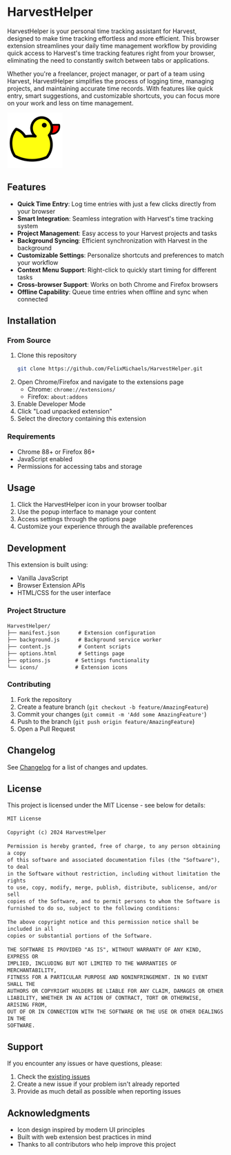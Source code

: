 # HarvestHelper

HarvestHelper is your personal time tracking assistant for Harvest, designed to make time tracking effortless and more efficient. This browser extension streamlines your daily time management workflow by providing quick access to Harvest's time tracking features right from your browser, eliminating the need to constantly switch between tabs or applications.

Whether you're a freelancer, project manager, or part of a team using Harvest, HarvestHelper simplifies the process of logging time, managing projects, and maintaining accurate time records. With features like quick entry, smart suggestions, and customizable shortcuts, you can focus more on your work and less on time management.

![HarvestHelper Icon](icon_128x128.png)

## Features

- **Quick Time Entry**: Log time entries with just a few clicks directly from your browser
- **Smart Integration**: Seamless integration with Harvest's time tracking system
- **Project Management**: Easy access to your Harvest projects and tasks
- **Background Syncing**: Efficient synchronization with Harvest in the background
- **Customizable Settings**: Personalize shortcuts and preferences to match your workflow
- **Context Menu Support**: Right-click to quickly start timing for different tasks
- **Cross-browser Support**: Works on both Chrome and Firefox browsers
- **Offline Capability**: Queue time entries when offline and sync when connected

## Installation

### From Source
1. Clone this repository
   ```bash
   git clone https://github.com/FelixMichaels/HarvestHelper.git
   ```
2. Open Chrome/Firefox and navigate to the extensions page
   - Chrome: `chrome://extensions/`
   - Firefox: `about:addons`
3. Enable Developer Mode
4. Click "Load unpacked extension"
5. Select the directory containing this extension

### Requirements
- Chrome 88+ or Firefox 86+
- JavaScript enabled
- Permissions for accessing tabs and storage

## Usage

1. Click the HarvestHelper icon in your browser toolbar
2. Use the popup interface to manage your content
3. Access settings through the options page
4. Customize your experience through the available preferences

## Development

This extension is built using:
- Vanilla JavaScript
- Browser Extension APIs
- HTML/CSS for the user interface

### Project Structure
```
HarvestHelper/
├── manifest.json      # Extension configuration
├── background.js      # Background service worker
├── content.js         # Content scripts
├── options.html       # Settings page
├── options.js        # Settings functionality
└── icons/            # Extension icons
```

### Contributing
1. Fork the repository
2. Create a feature branch (`git checkout -b feature/AmazingFeature`)
3. Commit your changes (`git commit -m 'Add some AmazingFeature'`)
4. Push to the branch (`git push origin feature/AmazingFeature`)
5. Open a Pull Request

## Changelog

See [Changelog](Changelog) for a list of changes and updates.

## License

This project is licensed under the MIT License - see below for details:

```
MIT License

Copyright (c) 2024 HarvestHelper

Permission is hereby granted, free of charge, to any person obtaining a copy
of this software and associated documentation files (the "Software"), to deal
in the Software without restriction, including without limitation the rights
to use, copy, modify, merge, publish, distribute, sublicense, and/or sell
copies of the Software, and to permit persons to whom the Software is
furnished to do so, subject to the following conditions:

The above copyright notice and this permission notice shall be included in all
copies or substantial portions of the Software.

THE SOFTWARE IS PROVIDED "AS IS", WITHOUT WARRANTY OF ANY KIND, EXPRESS OR
IMPLIED, INCLUDING BUT NOT LIMITED TO THE WARRANTIES OF MERCHANTABILITY,
FITNESS FOR A PARTICULAR PURPOSE AND NONINFRINGEMENT. IN NO EVENT SHALL THE
AUTHORS OR COPYRIGHT HOLDERS BE LIABLE FOR ANY CLAIM, DAMAGES OR OTHER
LIABILITY, WHETHER IN AN ACTION OF CONTRACT, TORT OR OTHERWISE, ARISING FROM,
OUT OF OR IN CONNECTION WITH THE SOFTWARE OR THE USE OR OTHER DEALINGS IN THE
SOFTWARE.
```

## Support

If you encounter any issues or have questions, please:
1. Check the [existing issues](https://github.com/FelixMichaels/HarvestHelper/issues)
2. Create a new issue if your problem isn't already reported
3. Provide as much detail as possible when reporting issues

## Acknowledgments

- Icon design inspired by modern UI principles
- Built with web extension best practices in mind
- Thanks to all contributors who help improve this project 